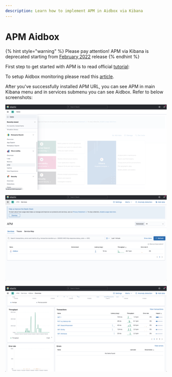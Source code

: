 ```yaml
---
description: Learn how to implement APM in Aidbox via Kibana
---
```


# APM Aidbox

{% hint style="warning" %}
Please pay attention! APM via Kibana is deprecated starting from [February 2022](../../getting-started/versioning-and-release-notes/release-notes.md#february-2022-2202-lts) release
{% endhint %}

First step to get started with APM is to read official [tutorial](https://www.elastic.co/guide/en/apm/server/current/getting-started-apm-server.html):

To setup Aidbox monitoring please read this [article](../../core-modules/logging-and-audit/elastic-logs-and-monitoring-integration.md#elastic-apm-monitoring).

After you've successfully installed APM URL, you can see APM in main Kibana menu and in services submenu you can see Aidbox. Refer to below screenshots:



![](../../.gitbook/assets/screenshot-2021-08-10-at-17.27.36.png)

![](<../../.gitbook/assets/screenshot-2021-08-10-at-17.27.44 (1).png>)

![](<../../.gitbook/assets/Screenshot 2021-08-10 at 17.27.14.png>)
